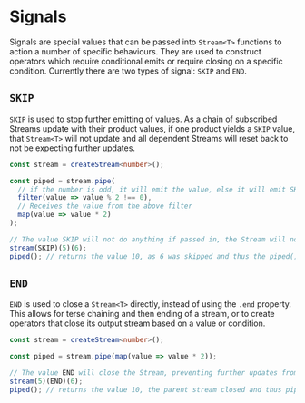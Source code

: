 # Signals

Signals are special values that can be passed into `Stream<T>` functions to action a number of specific behaviours. They are used to construct operators which require conditional emits or require closing on a specific condition. Currently there are two types of signal: `SKIP` and `END`.

## `SKIP`

`SKIP` is used to stop further emitting of values. As a chain of subscribed Streams update with their product values, if one product yields a `SKIP` value, that `Stream<T>` will not update and all dependent Streams will reset back to not be expecting further updates.

```typescript
const stream = createStream<number>();

const piped = stream.pipe(
  // if the number is odd, it will emit the value, else it will emit SKIP
  filter(value => value % 2 !== 0),
  // Receives the value from the above filter
  map(value => value * 2)
);

// The value SKIP will not do anything if passed in, the Stream will not update nor emit to its dependents
stream(SKIP)(5)(6);
piped(); // returns the value 10, as 6 was skipped and thus the piped() stream didn't update
```

## `END`

`END` is used to close a `Stream<T>` directly, instead of using the `.end` property. This allows for terse chaining and then ending of a stream, or to create operators that close its output stream based on a value or condition.

```typescript
const stream = createStream<number>();

const piped = stream.pipe(map(value => value * 2));

// The value END will close the Stream, preventing further updates from being emitted to dependents
stream(5)(END)(6);
piped(); // returns the value 10, the parent stream closed and thus piped didn't update
```
